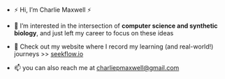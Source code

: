 - ⚡️ Hi, I’m Charlie Maxwell ⚡️

- 🍄 I’m interested in the intersection of **computer science and synthetic biology**, and just left my career to focus on these ideas
- 🌌 Check out my website where I record my learning (and real-world!) journeys >> [seekflow.io](https://www.seekflow.io/)
- 📫 you can also reach me at charliepmaxwell@gmail.com

<!---
seekflow/seekflow is a ✨ special ✨ repository because its `README.md` (this file) appears on your GitHub profile.
You can click the Preview link to take a look at your changes.
--->
